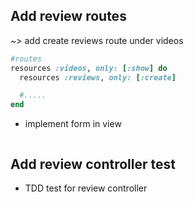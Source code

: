 ## Add review routes 
~> add create reviews route under videos  
```ruby
#routes
resources :videos, only: [:show] do
  resources :reviews, only: [:create]

  #.....
end
```

* implement form in view
```haml

```

## Add review controller test  
* TDD test for review controller